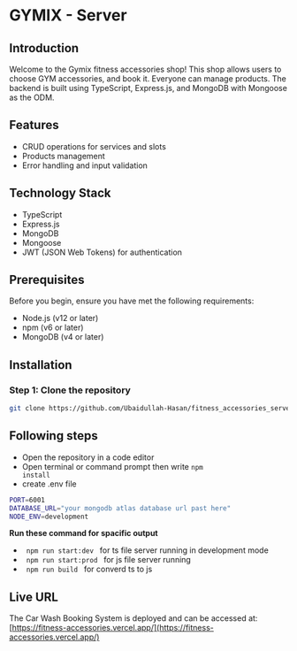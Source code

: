# GYMIX - Server

## Introduction

Welcome to the Gymix fitness accessories shop! This shop allows users to choose GYM accessories, and book it. Everyone can manage products. The backend is built using TypeScript, Express.js, and MongoDB with Mongoose as the ODM.

## Features

- CRUD operations for services and slots
- Products management
- Error handling and input validation

## Technology Stack

- TypeScript
- Express.js
- MongoDB
- Mongoose
- JWT (JSON Web Tokens) for authentication

## Prerequisites

Before you begin, ensure you have met the following requirements:

- Node.js (v12 or later)
- npm (v6 or later)
- MongoDB (v4 or later)

## Installation

### Step 1: Clone the repository


```bash
git clone https://github.com/Ubaidullah-Hasan/fitness_accessories_server.git
```

## Following steps
* Open the repository in a code editor
* Open terminal or command prompt then write <code>npm install</code>
* create .env file
```bash
PORT=6001
DATABASE_URL="your mongodb atlas database url past here"
NODE_ENV=development
```
<b> Run these command for spacific output </b>
  * <code> npm run start:dev </code> for ts file server running in development mode
  * <code> npm run start:prod </code> for js file server running
  * <code> npm run build </code> for converd ts to js

## Live URL

The Car Wash Booking System is deployed and can be accessed at:
[https://fitness-accessories.vercel.app/](https://fitness-accessories.vercel.app/)